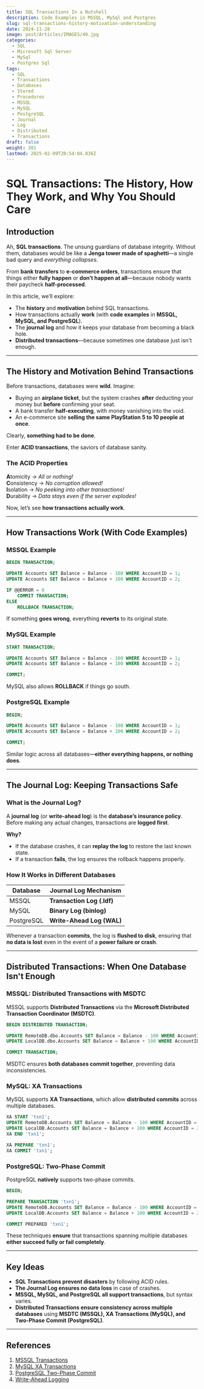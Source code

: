 ```yaml
---
title: SQL Transactions In a Nutshell
description: Code Examples in MSSQL, MySql and Postgres
slug: sql-transactions-history-motivation-understanding
date: 2024-11-28
image: post/Articles/IMAGES/40.jpg
categories:
  - SQL
  - Microsoft Sql Server
  - MySql
  - Postgres Sql
tags:
  - SQL
  - Transactions
  - Databases
  - Stored
  - Procedures
  - MSSQL
  - MySQL
  - PostgreSQL
  - Journal
  - Log
  - Distributed
  - Transactions
draft: false
weight: 381
lastmod: 2025-02-09T20:54:04.836Z
---
```

# SQL Transactions: The History, How They Work, and Why You Should Care

## Introduction

Ah, **SQL transactions**. The unsung guardians of database integrity. Without them, databases would be like a **Jenga tower made of spaghetti**—a single bad query and *everything collapses*.

From **bank transfers** to **e-commerce orders**, transactions ensure that things either **fully happen** or **don’t happen at all**—because nobody wants their paycheck **half-processed**.

In this article, we’ll explore:

* The **history** and **motivation** behind SQL transactions.
* How transactions actually **work** (with **code examples** in **MSSQL, MySQL, and PostgreSQL**).
* The **journal log** and how it keeps your database from becoming a black hole.
* **Distributed transactions**—because sometimes one database just isn't enough.

***

## The History and Motivation Behind Transactions

Before transactions, databases were **wild**. Imagine:

* Buying an **airplane ticket**, but the system crashes **after** deducting your money but **before** confirming your seat.
* A bank transfer **half-executing**, with money vanishing into the void.
* An e-commerce site **selling the same PlayStation 5 to 10 people at once**.

Clearly, **something had to be done**.

Enter **ACID transactions**, the saviors of database sanity.

### The ACID Properties

**A**tomicity → *All or nothing!*\
**C**onsistency → *No corruption allowed!*\
**I**solation → *No peeking into other transactions!*\
**D**urability → *Data stays even if the server explodes!*

Now, let’s see **how transactions actually work**.

***

## How Transactions Work (With Code Examples)

### MSSQL Example

```sql
BEGIN TRANSACTION;

UPDATE Accounts SET Balance = Balance - 100 WHERE AccountID = 1;
UPDATE Accounts SET Balance = Balance + 100 WHERE AccountID = 2;

IF @@ERROR = 0
    COMMIT TRANSACTION;
ELSE
    ROLLBACK TRANSACTION;
```

If something **goes wrong**, everything **reverts** to its original state.

### MySQL Example

```sql
START TRANSACTION;

UPDATE Accounts SET Balance = Balance - 100 WHERE AccountID = 1;
UPDATE Accounts SET Balance = Balance + 100 WHERE AccountID = 2;

COMMIT;
```

MySQL also allows **ROLLBACK** if things go south.

### PostgreSQL Example

```sql
BEGIN;

UPDATE Accounts SET Balance = Balance - 100 WHERE AccountID = 1;
UPDATE Accounts SET Balance = Balance + 100 WHERE AccountID = 2;

COMMIT;
```

Similar logic across all databases—**either everything happens, or nothing does**.

***

## The Journal Log: Keeping Transactions Safe

### What is the Journal Log?

A **journal log** (or **write-ahead log**) is the **database’s insurance policy**. Before making any actual changes, transactions are **logged first**.

**Why?**

* If the database crashes, it can **replay the log** to restore the last known state.
* If a transaction **fails**, the log ensures the rollback happens properly.

### How It Works in Different Databases

| Database   | Journal Log Mechanism      |
| ---------- | -------------------------- |
| MSSQL      | **Transaction Log (.ldf)** |
| MySQL      | **Binary Log (binlog)**    |
| PostgreSQL | **Write-Ahead Log (WAL)**  |

Whenever a transaction **commits**, the log is **flushed to disk**, ensuring that **no data is lost** even in the event of a **power failure or crash**.

***

## Distributed Transactions: When One Database Isn't Enough

### MSSQL: Distributed Transactions with MSDTC

MSSQL supports **Distributed Transactions** via the **Microsoft Distributed Transaction Coordinator (MSDTC)**.

```sql
BEGIN DISTRIBUTED TRANSACTION;

UPDATE RemoteDB.dbo.Accounts SET Balance = Balance - 100 WHERE AccountID = 1;
UPDATE LocalDB.dbo.Accounts SET Balance = Balance + 100 WHERE AccountID = 2;

COMMIT TRANSACTION;
```

MSDTC ensures **both databases commit together**, preventing data inconsistencies.

### MySQL: XA Transactions

MySQL supports **XA Transactions**, which allow **distributed commits** across multiple databases.

```sql
XA START 'txn1';
UPDATE RemoteDB.Accounts SET Balance = Balance - 100 WHERE AccountID = 1;
UPDATE LocalDB.Accounts SET Balance = Balance + 100 WHERE AccountID = 2;
XA END 'txn1';

XA PREPARE 'txn1';
XA COMMIT 'txn1';
```

### PostgreSQL: Two-Phase Commit

PostgreSQL **natively** supports two-phase commits.

```sql
BEGIN;

PREPARE TRANSACTION 'txn1';
UPDATE RemoteDB.Accounts SET Balance = Balance - 100 WHERE AccountID = 1;
UPDATE LocalDB.Accounts SET Balance = Balance + 100 WHERE AccountID = 2;

COMMIT PREPARED 'txn1';
```

These techniques **ensure** that transactions spanning multiple databases **either succeed fully or fail completely**.

***

## Key Ideas

* **SQL Transactions prevent disasters** by following ACID rules.
* **The Journal Log ensures no data loss** in case of crashes.
* **MSSQL, MySQL, and PostgreSQL all support transactions**, but syntax varies.
* **Distributed Transactions ensure consistency across multiple databases** using **MSDTC (MSSQL), XA Transactions (MySQL), and Two-Phase Commit (PostgreSQL)**.

***

## References

1. [MSSQL Transactions](https://learn.microsoft.com/en-us/sql/t-sql/statements/transactions-transact-sql)
2. [MySQL XA Transactions](https://dev.mysql.com/doc/refman/8.0/en/xa.html)
3. [PostgreSQL Two-Phase Commit](https://www.postgresql.org/docs/current/sql-prepare-transaction.html)
4. [Write-Ahead Logging](https://en.wikipedia.org/wiki/Write-ahead_logging)
